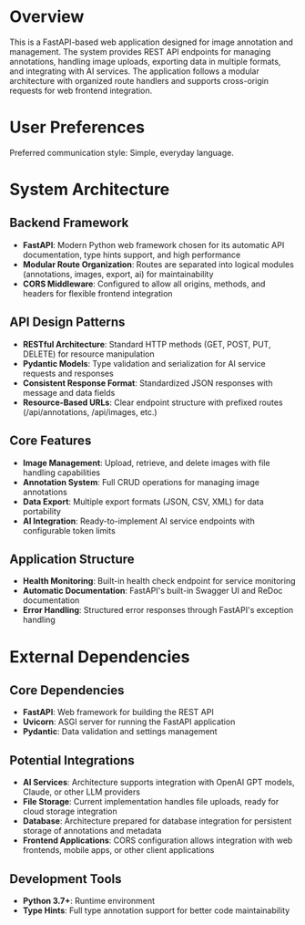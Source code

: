 # Overview

This is a FastAPI-based web application designed for image annotation and management. The system provides REST API endpoints for managing annotations, handling image uploads, exporting data in multiple formats, and integrating with AI services. The application follows a modular architecture with organized route handlers and supports cross-origin requests for web frontend integration.

# User Preferences

Preferred communication style: Simple, everyday language.

# System Architecture

## Backend Framework
- **FastAPI**: Modern Python web framework chosen for its automatic API documentation, type hints support, and high performance
- **Modular Route Organization**: Routes are separated into logical modules (annotations, images, export, ai) for maintainability
- **CORS Middleware**: Configured to allow all origins, methods, and headers for flexible frontend integration

## API Design Patterns
- **RESTful Architecture**: Standard HTTP methods (GET, POST, PUT, DELETE) for resource manipulation
- **Pydantic Models**: Type validation and serialization for AI service requests and responses
- **Consistent Response Format**: Standardized JSON responses with message and data fields
- **Resource-Based URLs**: Clear endpoint structure with prefixed routes (/api/annotations, /api/images, etc.)

## Core Features
- **Image Management**: Upload, retrieve, and delete images with file handling capabilities
- **Annotation System**: Full CRUD operations for managing image annotations
- **Data Export**: Multiple export formats (JSON, CSV, XML) for data portability
- **AI Integration**: Ready-to-implement AI service endpoints with configurable token limits

## Application Structure
- **Health Monitoring**: Built-in health check endpoint for service monitoring
- **Automatic Documentation**: FastAPI's built-in Swagger UI and ReDoc documentation
- **Error Handling**: Structured error responses through FastAPI's exception handling

# External Dependencies

## Core Dependencies
- **FastAPI**: Web framework for building the REST API
- **Uvicorn**: ASGI server for running the FastAPI application
- **Pydantic**: Data validation and settings management

## Potential Integrations
- **AI Services**: Architecture supports integration with OpenAI GPT models, Claude, or other LLM providers
- **File Storage**: Current implementation handles file uploads, ready for cloud storage integration
- **Database**: Architecture prepared for database integration for persistent storage of annotations and metadata
- **Frontend Applications**: CORS configuration allows integration with web frontends, mobile apps, or other client applications

## Development Tools
- **Python 3.7+**: Runtime environment
- **Type Hints**: Full type annotation support for better code maintainability